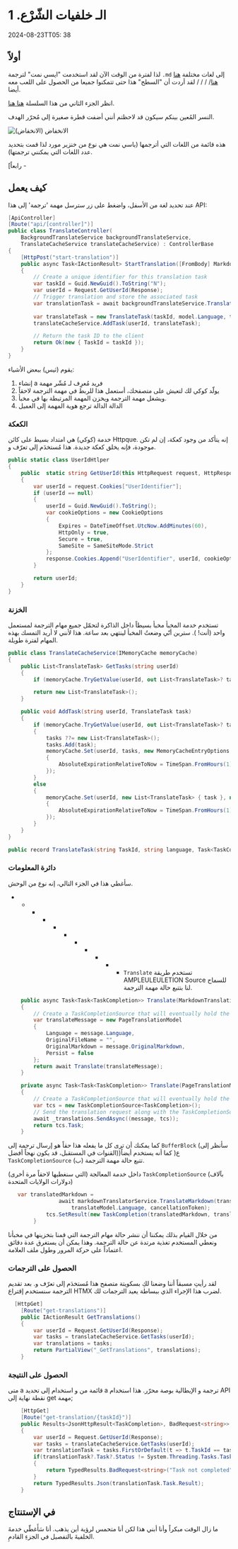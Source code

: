 # الـ خلفيات الشّرْع. 1

<datetime class="hidden">2024-08-23TT05: 38</datetime>

<!--category-- EasyNMT, ASP.NET -->
## أولاً

لذا لفترة من الوقت الآن لقد استخدمت "ايسي نمت" لترجمة `.md` إلى لغات مختلفة [هنا هنا](/blog/autotranslatingmarkdownfiles)/ / / / لقد أردت أن "السطح" هذا حتى تتمكنوا جميعا من الحصول على اللعب معه أيضا.

انظر الجزء الثاني من هذا السلسلة [هنا هنا](/blog/backgroundtranslationspt2).

النسر المُعين بينكم سيكون قد لاحظتم أنني أضفت قطرة صغيرة إلى مُحرّر الهدف.

![الانخفاض (الانخفاض)](translatedropdown.png)

هذه قائمة من اللغات التي أترجمها (ياسي نمت هي نوع من خنزير مورد لذا قمت بتحديد عدد اللغات التي يمكنني ترجمتها).

[رابعاً -

## كيف يعمل

عند تحديد لغة من الأسفل، واضغط على زر سترسل مهمة 'ترجمة' إلى هذا API:

```csharp
[ApiController]
[Route("api/[controller]")]
public class TranslateController(
    BackgroundTranslateService backgroundTranslateService,
    TranslateCacheService translateCacheService) : ControllerBase
{
    [HttpPost("start-translation")]
    public async Task<IActionResult> StartTranslation([FromBody] MarkdownTranslationModel model)
    {
        // Create a unique identifier for this translation task
        var taskId = Guid.NewGuid().ToString("N");
        var userId = Request.GetUserId(Response);
        // Trigger translation and store the associated task
        var translationTask = await backgroundTranslateService.Translate(model);
    
        var translateTask = new TranslateTask(taskId, model.Language, translationTask);
        translateCacheService.AddTask(userId, translateTask);

        // Return the task ID to the client
        return Ok(new { TaskId = taskId });
    }
}
```

يقوم (ثيس) ببعض الأشياء:

1. إنشاء a فريد مُعرِف لـ مُشّر مهمة
2. يولّد كوكي لك لتعيش على متصفحك، أستعمل هذا للربط في مهمة الترجمة لاحقاً
3. ويشغل مهمة الترجمة ويخزن المهمة المرتبطة بها في مخبأ.
4. الدالة الدالة ترجع هوية المهمة إلى العميل

### الكعكة

خدمة (كوكي) هي امتداد بسيط على كائن Httpque. إنه يتأكد من وجود كعكة، إن لم تكن موجودة، فإنه يخلق كعكة جديدة. هذا مُستخدَم إلى تعرّف و.

```csharp
public static class UserIdHtlper
{
    public  static string GetUserId(this HttpRequest request, HttpResponse response)
    {
        var userId = request.Cookies["UserIdentifier"];
        if (userId == null)
        {
            userId = Guid.NewGuid().ToString();
            var cookieOptions = new CookieOptions
            {
                Expires = DateTimeOffset.UtcNow.AddMinutes(60),
                HttpOnly = true,
                Secure = true,
                SameSite = SameSiteMode.Strict
            };
            response.Cookies.Append("UserIdentifier", userId, cookieOptions);
        }

        return userId;
    }
}
```

### الخزنة

تستخدم خدمة المخبأ مخبأ بسيطاً داخل الذاكرة لتحمّل جميع مهام الترجمة لمستعمل واحد (أنت! ). سترين أنّي وضعتُ المخبأ لينتهي بعد ساعة. هذا لأنني لا أريد التمسك بهذه المهام لفترة طويلة.

```csharp
public class TranslateCacheService(IMemoryCache memoryCache)
{
    public List<TranslateTask> GetTasks(string userId)
    {
        if (memoryCache.TryGetValue(userId, out List<TranslateTask>? task)) return task;

        return new List<TranslateTask>();
    }

    public void AddTask(string userId, TranslateTask task)
    {
        if (memoryCache.TryGetValue(userId, out List<TranslateTask>? tasks))
        {
            tasks ??= new List<TranslateTask>();
            tasks.Add(task);
            memoryCache.Set(userId, tasks, new MemoryCacheEntryOptions
            {
                AbsoluteExpirationRelativeToNow = TimeSpan.FromHours(1)
            });
        }
        else
        {
            memoryCache.Set(userId, new List<TranslateTask> { task }, new MemoryCacheEntryOptions
            {
                AbsoluteExpirationRelativeToNow = TimeSpan.FromHours(1)
            });
        }
    }
}

public record TranslateTask(string TaskId, string language, Task<TaskCompletion>? Task);
```

### دائرة المعلومات

سأغطي هذا في الجزء التالي، إنه نوع من الوحش.

- - - - - - - - - - - `Translate` تستخدم طريقة AMPLEULEULETION Source للسماح لنا بتتبع حالة مهمة الترجمة.

```csharp
    public async Task<Task<TaskCompletion>> Translate(MarkdownTranslationModel message)
    {
        // Create a TaskCompletionSource that will eventually hold the result of the translation
        var translateMessage = new PageTranslationModel
        {
            Language = message.Language,
            OriginalFileName = "",
            OriginalMarkdown = message.OriginalMarkdown,
            Persist = false
        };
        return await Translate(translateMessage);
    }

    private async Task<Task<TaskCompletion>> Translate(PageTranslationModel message)
    {
        // Create a TaskCompletionSource that will eventually hold the result of the translation
        var tcs = new TaskCompletionSource<TaskCompletion>();
        // Send the translation request along with the TaskCompletionSource to be processed
        await _translations.SendAsync((message, tcs));
        return tcs.Task;
    }
```

كما يمكنك أن ترى كل ما يفعله هذا حقاً هو إرسال ترجمة إلى `BufferBlock` (سأنظر إلى القنوات في المستقبل، قد يكون نهجاً أفضل))ع(
كما أنه يستخدم أيضاً `TaskCompletionSource` (ب) تتبع حالة مهمة الترجمة.

داخل خدمة المعالجة (التي سنغطيها لاحقاً مرة أخرى) `TaskCompletionSource` (بآلاف دولارات الولايات المتحدة)

```csharp
   var translatedMarkdown =
                await markdownTranslatorService.TranslateMarkdown(translateModel.OriginalMarkdown,
                    translateModel.Language, cancellationToken);
            tcs.SetResult(new TaskCompletion(translatedMarkdown, translateModel.Language, true, DateTime.Now));
        }
```

من خلال القيام بذلك يمكننا أن ننشر حالة مهام الترجمة التي قمنا بتخزينها في مخبأنا ونعطي المستخدم تغذية مرتدة عن حالة الترجمة. وهذا يمكن أن يستغرق عدة دقائق اعتماداً على حركة المرور وطول ملف العلامة.

### الحصول على الترجمات

لقد رأيتِ مسبقاً أننا وضعنا لكِ بسكويتة متصفح هذا مُستخدَم إلى تعرّف و. بعد تقديم الترجمة سنستخدم إقتراع HTMX لضرب هذا الإجراء الذي ببساطة يعيد الترجمات لك.

```csharp
  [HttpGet]
    [Route("get-translations")]
    public IActionResult GetTranslations()
    {
        var userId = Request.GetUserId(Response);
        var tasks = translateCacheService.GetTasks(userId);
        var translations = tasks;
        return PartialView("_GetTranslations", translations);
    }
```

### الحصول على النتيجة

متى a قائمة من و استخدام إلى تحديد a ترجمة و الإيطالية بوصة محرّر. هذا استخدام API نقطة نهاية إلى get مهمة;

```csharp
    [HttpGet]
    [Route("get-translation/{taskId}")]
    public Results<JsonHttpResult<TaskCompletion>, BadRequest<string>> GetTranslation(string taskId)
    {
        var userId = Request.GetUserId(Response);
        var tasks = translateCacheService.GetTasks(userId);
        var translationTask = tasks.FirstOrDefault(t => t.TaskId == taskId);
        if(translationTask?.Task?.Status != System.Threading.Tasks.TaskStatus.RanToCompletion)
        {
            return TypedResults.BadRequest<string>("Task not completed");
        }
        return TypedResults.Json(translationTask.Task.Result);
    }
```

## في الإستنتاج

ما زال الوقت مبكراً وأنا أبني هذا لكن أنا متحمس لرؤية أين يذهب. أنا سَأَغطّي خدمةَ الخلفيةَ بالتفصيل في الجزءِ القادمِ.